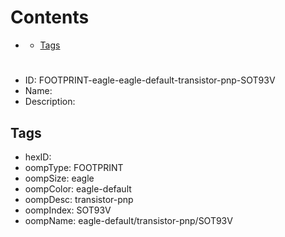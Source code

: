 



Contents
========

* [](#)
	* [Tags](#tags)

# 

- ID: FOOTPRINT-eagle-eagle-default-transistor-pnp-SOT93V
- Name: 
- Description: 

## Tags

- hexID: 
- oompType: FOOTPRINT
- oompSize: eagle
- oompColor: eagle-default
- oompDesc: transistor-pnp
- oompIndex: SOT93V
- oompName: eagle-default/transistor-pnp/SOT93V
